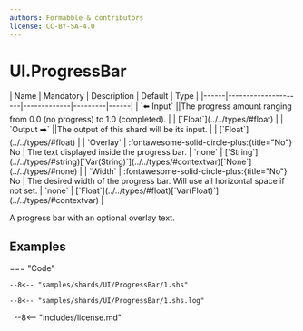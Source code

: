 ```yaml
---
authors: Formabble & contributors
license: CC-BY-SA-4.0
---
```



# UI.ProgressBar

<div class="sh-parameters" markdown="1">
| Name | Mandatory | Description | Default | Type |
|------|---------------------|-------------|---------|------|
| `⬅️ Input` ||The progress amount ranging from 0.0 (no progress) to 1.0 (completed). | | [`Float`](../../types/#float) |
| `Output ➡️` ||The output of this shard will be its input. | | [`Float`](../../types/#float) |
| `Overlay` | :fontawesome-solid-circle-plus:{title="No"} No  | The text displayed inside the progress bar. | `none` | [`String`](../../types/#string)[`Var(String)`](../../types/#contextvar)[`None`](../../types/#none) |
| `Width` | :fontawesome-solid-circle-plus:{title="No"} No  | The desired width of the progress bar. Will use all horizontal space if not set. | `none` | [`Float`](../../types/#float)[`Var(Float)`](../../types/#contextvar) |

</div>

A progress bar with an optional overlay text.

## Examples

=== "Code"

  ```x86asm linenums="1"
  --8<-- "samples/shards/UI/ProgressBar/1.shs"
  ```

  ```
  --8<-- "samples/shards/UI/ProgressBar/1.shs.log"
  ```
&nbsp;
--8<-- "includes/license.md"

